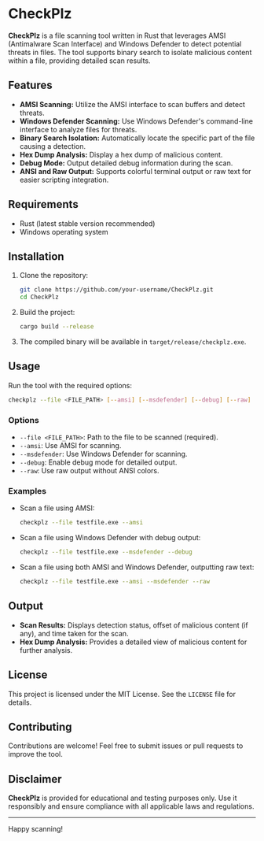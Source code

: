 # CheckPlz

**CheckPlz** is a file scanning tool written in Rust that leverages AMSI (Antimalware Scan Interface) and Windows Defender to detect potential threats in files. The tool supports binary search to isolate malicious content within a file, providing detailed scan results.

## Features
- **AMSI Scanning:** Utilize the AMSI interface to scan buffers and detect threats.
- **Windows Defender Scanning:** Use Windows Defender's command-line interface to analyze files for threats.
- **Binary Search Isolation:** Automatically locate the specific part of the file causing a detection.
- **Hex Dump Analysis:** Display a hex dump of malicious content.
- **Debug Mode:** Output detailed debug information during the scan.
- **ANSI and Raw Output:** Supports colorful terminal output or raw text for easier scripting integration.

## Requirements
- Rust (latest stable version recommended)
- Windows operating system

## Installation
1. Clone the repository:
   ```bash
   git clone https://github.com/your-username/CheckPlz.git
   cd CheckPlz
   ```
2. Build the project:
   ```bash
   cargo build --release
   ```
3. The compiled binary will be available in `target/release/checkplz.exe`.

## Usage
Run the tool with the required options:

```bash
checkplz --file <FILE_PATH> [--amsi] [--msdefender] [--debug] [--raw]
```

### Options
- `--file <FILE_PATH>`: Path to the file to be scanned (required).
- `--amsi`: Use AMSI for scanning.
- `--msdefender`: Use Windows Defender for scanning.
- `--debug`: Enable debug mode for detailed output.
- `--raw`: Use raw output without ANSI colors.

### Examples
- Scan a file using AMSI:
  ```bash
  checkplz --file testfile.exe --amsi
  ```

- Scan a file using Windows Defender with debug output:
  ```bash
  checkplz --file testfile.exe --msdefender --debug
  ```

- Scan a file using both AMSI and Windows Defender, outputting raw text:
  ```bash
  checkplz --file testfile.exe --amsi --msdefender --raw
  ```

## Output
- **Scan Results:** Displays detection status, offset of malicious content (if any), and time taken for the scan.
- **Hex Dump Analysis:** Provides a detailed view of malicious content for further analysis.

## License
This project is licensed under the MIT License. See the `LICENSE` file for details.

## Contributing
Contributions are welcome! Feel free to submit issues or pull requests to improve the tool.

## Disclaimer
**CheckPlz** is provided for educational and testing purposes only. Use it responsibly and ensure compliance with all applicable laws and regulations.

---

Happy scanning!

